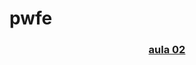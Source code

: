 # pwfe

<div align="center">
  <a href="https://gabfernandes8.github.io/pwfe/aula-02">
  <h3>aula 02</h3>
  </a>
</div>
